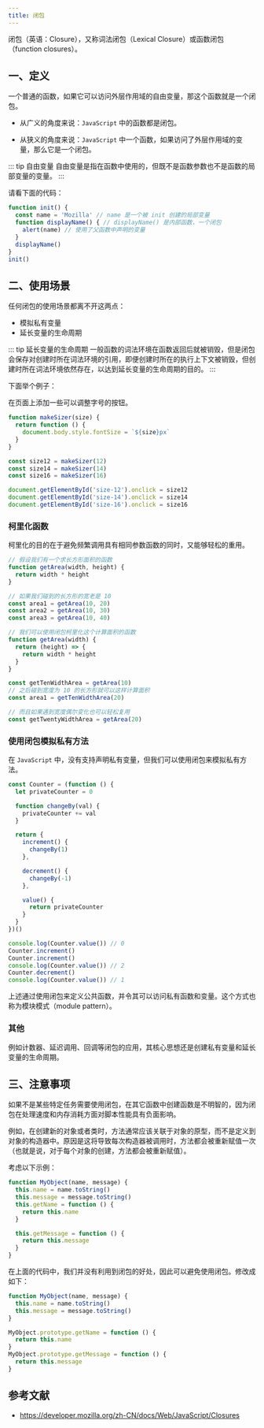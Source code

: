 ```yaml
---
title: 闭包
---
```


闭包（英语：Closure），又称词法闭包（Lexical Closure）或函数闭包（function closures）。

## 一、定义

一个普通的函数，如果它可以访问外层作用域的自由变量，那这个函数就是一个闭包。

- 从广义的角度来说：`JavaScript` 中的函数都是闭包。

- 从狭义的角度来说：`JavaScript` 中一个函数，如果访问了外层作用域的变量，那么它是一个闭包。

::: tip 自由变量
自由变量是指在函数中使用的，但既不是函数参数也不是函数的局部变量的变量。
:::

请看下面的代码：

``` js
function init() {
  const name = 'Mozilla' // name 是一个被 init 创建的局部变量
  function displayName() { // displayName() 是内部函数，一个闭包
    alert(name) // 使用了父函数中声明的变量
  }
  displayName()
}
init()
```

## 二、使用场景

任何闭包的使用场景都离不开这两点：

- 模拟私有变量
- 延长变量的生命周期

::: tip 延长变量的生命周期
一般函数的词法环境在函数返回后就被销毁，但是闭包会保存对创建时所在词法环境的引用，即便创建时所在的执行上下文被销毁，但创建时所在词法环境依然存在，以达到延长变量的生命周期的目的。
:::

下面举个例子：

在页面上添加一些可以调整字号的按钮。

``` js
function makeSizer(size) {
  return function () {
    document.body.style.fontSize = `${size}px`
  }
}

const size12 = makeSizer(12)
const size14 = makeSizer(14)
const size16 = makeSizer(16)

document.getElementById('size-12').onclick = size12
document.getElementById('size-14').onclick = size14
document.getElementById('size-16').onclick = size16
```

### 柯里化函数

柯里化的目的在于避免频繁调用具有相同参数函数的同时，又能够轻松的重用。

``` js
// 假设我们有一个求长方形面积的函数
function getArea(width, height) {
  return width * height
}

// 如果我们碰到的长方形的宽老是 10
const area1 = getArea(10, 20)
const area2 = getArea(10, 30)
const area3 = getArea(10, 40)

// 我们可以使用闭包柯里化这个计算面积的函数
function getArea(width) {
  return (height) => {
    return width * height
  }
}

const getTenWidthArea = getArea(10)
// 之后碰到宽度为 10 的长方形就可以这样计算面积
const area1 = getTenWidthArea(20)

// 而且如果遇到宽度偶尔变化也可以轻松复用
const getTwentyWidthArea = getArea(20)
```

### 使用闭包模拟私有方法

在 `JavaScript` 中，没有支持声明私有变量，但我们可以使用闭包来模拟私有方法。

``` js
const Counter = (function () {
  let privateCounter = 0

  function changeBy(val) {
    privateCounter += val
  }

  return {
    increment() {
      changeBy(1)
    },

    decrement() {
      changeBy(-1)
    },

    value() {
      return privateCounter
    }
  }
})()

console.log(Counter.value()) // 0
Counter.increment()
Counter.increment()
console.log(Counter.value()) // 2
Counter.decrement()
console.log(Counter.value()) // 1
```

上述通过使用闭包来定义公共函数，并令其可以访问私有函数和变量。这个方式也称为模块模式（module pattern）。

### 其他

例如计数器、延迟调用、回调等闭包的应用，其核心思想还是创建私有变量和延长变量的生命周期。

## 三、注意事项

如果不是某些特定任务需要使用闭包，在其它函数中创建函数是不明智的，因为闭包在处理速度和内存消耗方面对脚本性能具有负面影响。

例如，在创建新的对象或者类时，方法通常应该关联于对象的原型，而不是定义到对象的构造器中。原因是这将导致每次构造器被调用时，方法都会被重新赋值一次（也就是说，对于每个对象的创建，方法都会被重新赋值）。

考虑以下示例：

``` js
function MyObject(name, message) {
  this.name = name.toString()
  this.message = message.toString()
  this.getName = function () {
    return this.name
  }

  this.getMessage = function () {
    return this.message
  }
}
```

在上面的代码中，我们并没有利用到闭包的好处，因此可以避免使用闭包。修改成如下：

``` js
function MyObject(name, message) {
  this.name = name.toString()
  this.message = message.toString()
}

MyObject.prototype.getName = function () {
  return this.name
}
MyObject.prototype.getMessage = function () {
  return this.message
}
```

## 参考文献

- https://developer.mozilla.org/zh-CN/docs/Web/JavaScript/Closures
